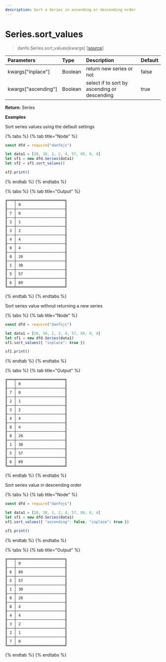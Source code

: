 ```yaml
---
description: Sort a Series in ascending or descending order
---
```


# Series.sort\_values

> danfo.Series.sort\_values\(kwargs\)     \[[source](https://github.com/opensource9ja/danfojs/blob/master/danfojs/src/core/series.js#L511)\]

| Parameters | Type | Description | Default |
| :--- | :--- | :--- | :--- |
| kwargs\["inplace"\] | Boolean | return new series or not | false |
| kwargs\["ascending"\] | Boolean | select if to sort by ascending or descending | true |

  **Return:** Series

**Examples**

Sort series values using the default settings

{% tabs %}
{% tab title="Node" %}
```javascript
const dfd = require("danfojs")

let data1 = [20, 30, 1, 2, 4, 57, 89, 0, 4]
let sf1 = new dfd.Series(data1)
let sf2 = sf1.sort_values()

sf2.print()
```
{% endtab %}
{% endtabs %}

{% tabs %}
{% tab title="Output" %}
```text
╔═══╤══════════════════════╗
║   │ 0                    ║
╟───┼──────────────────────╢
║ 7 │ 0                    ║
╟───┼──────────────────────╢
║ 2 │ 1                    ║
╟───┼──────────────────────╢
║ 3 │ 2                    ║
╟───┼──────────────────────╢
║ 4 │ 4                    ║
╟───┼──────────────────────╢
║ 8 │ 4                    ║
╟───┼──────────────────────╢
║ 0 │ 20                   ║
╟───┼──────────────────────╢
║ 1 │ 30                   ║
╟───┼──────────────────────╢
║ 5 │ 57                   ║
╟───┼──────────────────────╢
║ 6 │ 89                   ║
╚═══╧══════════════════════╝
```
{% endtab %}
{% endtabs %}

Sort series value without returning a new series

{% tabs %}
{% tab title="Node" %}
```javascript
const dfd = require("danfojs")

let data1 = [20, 30, 1, 2, 4, 57, 89, 0, 4]
let sf1 = new dfd.Series(data1)
sf1.sort_values({ "inplace": true })

sf1.print()
```
{% endtab %}
{% endtabs %}

{% tabs %}
{% tab title="Output" %}
```text
╔═══╤══════════════════════╗
║   │ 0                    ║
╟───┼──────────────────────╢
║ 7 │ 0                    ║
╟───┼──────────────────────╢
║ 2 │ 1                    ║
╟───┼──────────────────────╢
║ 3 │ 2                    ║
╟───┼──────────────────────╢
║ 4 │ 4                    ║
╟───┼──────────────────────╢
║ 8 │ 4                    ║
╟───┼──────────────────────╢
║ 0 │ 20                   ║
╟───┼──────────────────────╢
║ 1 │ 30                   ║
╟───┼──────────────────────╢
║ 5 │ 57                   ║
╟───┼──────────────────────╢
║ 6 │ 89                   ║
╚═══╧══════════════════════╝
```
{% endtab %}
{% endtabs %}

Sort series value in descending order

{% tabs %}
{% tab title="Node" %}
```javascript
const dfd = require("danfojs")

let data1 = [20, 30, 1, 2, 4, 57, 89, 0, 4]
let sf1 = new dfd.Series(data1)
sf1.sort_values({ "ascending": false, "inplace": true })

sf1.print()
```
{% endtab %}
{% endtabs %}

{% tabs %}
{% tab title="Output" %}
```text
╔═══╤══════════════════════╗
║   │ 0                    ║
╟───┼──────────────────────╢
║ 6 │ 89                   ║
╟───┼──────────────────────╢
║ 5 │ 57                   ║
╟───┼──────────────────────╢
║ 1 │ 30                   ║
╟───┼──────────────────────╢
║ 0 │ 20                   ║
╟───┼──────────────────────╢
║ 8 │ 4                    ║
╟───┼──────────────────────╢
║ 4 │ 4                    ║
╟───┼──────────────────────╢
║ 3 │ 2                    ║
╟───┼──────────────────────╢
║ 2 │ 1                    ║
╟───┼──────────────────────╢
║ 7 │ 0                    ║
╚═══╧══════════════════════╝
```
{% endtab %}
{% endtabs %}

